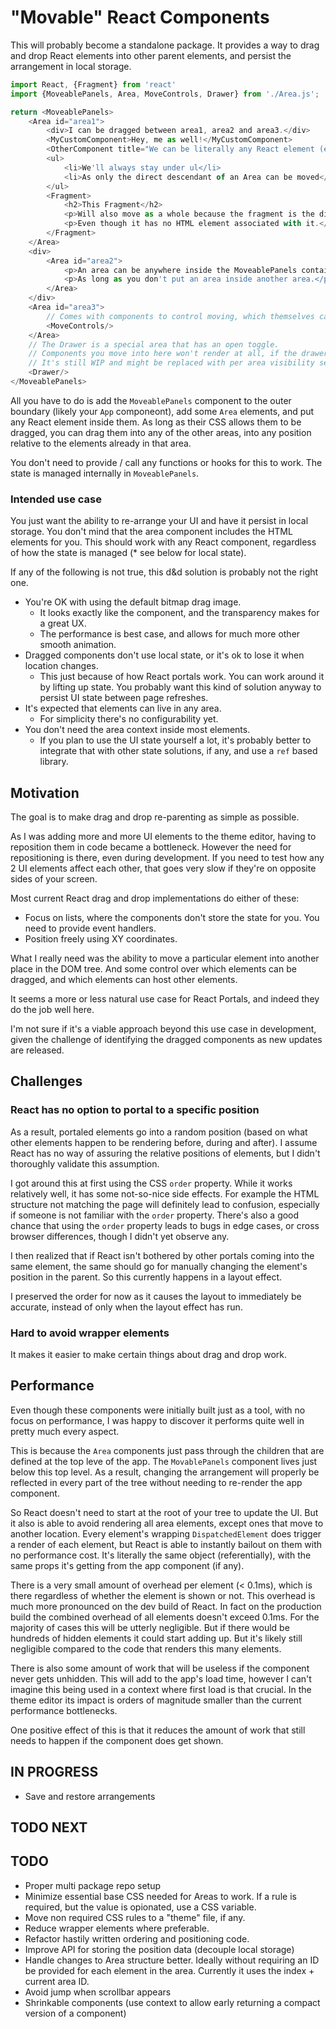 # "Movable" React Components

This will probably become a standalone package. It provides a way to drag and drop React elements into other parent elements, and persist the arrangement in local storage.

```javascript
import React, {Fragment} from 'react'
import {MoveablePanels, Area, MoveControls, Drawer} from './Area.js';

return <MoveablePanels>
    <Area id="area1">
        <div>I can be dragged between area1, area2 and area3.</div>
        <MyCustomComponent>Hey, me as well!</MyCustomComponent>
        <OtherComponent title="We can be literally any React element (except Area and MoveablePanels)."/>
        <ul>
            <li>We'll always stay under ul</li>
            <li>As only the direct descendant of an Area can be moved</li>
        </ul>
        <Fragment>
            <h2>This Fragment</h2>
            <p>Will also move as a whole because the fragment is the direct descendant of the Area.</p>
            <p>Even though it has no HTML element associated with it.</p>
        </Fragment>
    </Area>
    <div>
        <Area id="area2">
            <p>An area can be anywhere inside the MoveablePanels container.</p>
            <p>As long as you don't put an area inside another area.</p>
        </Area>
    </div>
    <Area id="area3">
        // Comes with components to control moving, which themselves can be moved between areas.
        <MoveControls/>
    </Area>
    // The Drawer is a special area that has an open toggle.
    // Components you move into here won't render at all, if the drawer is closed.
    // It's still WIP and might be replaced with per area visibility settings.
    <Drawer/>
</MoveablePanels>
```

All you have to do is add the `MoveablePanels` component to the outer boundary (likely your `App` componeont),
add some `Area` elements, and put any React element inside them. As long as their CSS allows them to be dragged,
you can drag them into any of the other areas, into any position relative to the elements already in that area.

You don't need to provide / call any functions or hooks for this to work. The state is managed internally in `MoveablePanels`.

### Intended use case
You just want the ability to re-arrange your UI and have it persist in local storage.
You don't mind that the area component includes the HTML elements for you.
This should work with any React component, regardless of how the state is managed (* see below for local state).

If any of the following is not true, this d&d solution is probably not the right one.

- You're OK with using the default bitmap drag image.
  - It looks exactly like the component, and the transparency makes for a great UX.
  - The performance is best case, and allows for much more other smooth animation.
- Dragged components don't use local state, or it's ok to lose it when location changes.
  - This just because of how React portals work. You can work around it by lifting up state. You probably 
    want this kind of solution anyway to persist UI state between page refreshes.
- It's expected that elements can live in any area.
  - For simplicity there's no configurability yet.
- You don't need the area context inside most elements.
  - If you plan to use the UI state yourself a lot, it's probably better to integrate that with 
    other state solutions, if any, and use a `ref` based library.

## Motivation

The goal is to make drag and drop re-parenting as simple as possible.

As I was adding more and more UI elements to the theme editor,
having to reposition them in code became a bottleneck.
However the need for repositioning is there, even during development.
If you need to test how any 2 UI elements affect each other,
that goes very slow if they're on opposite sides of your screen.

Most current React drag and drop implementations do either of these:

- Focus on lists, where the components don't store the state for you. You need to provide event handlers.
- Position freely using XY coordinates.

What I really need was the ability to move a particular element into another place in the DOM tree. And some control over which elements can be dragged, and which elements can host other elements.

It seems a more or less natural use case for React Portals, and indeed they do the job well here.

I'm not sure if it's a viable approach beyond this use case in development,
given the challenge of identifying the dragged components as new updates are released.

## Challenges

### React has no option to portal to a specific position

As a result, portaled elements go into a random position (based on what other elements happen to be rendering before, during and after).
I assume React has no way of assuring the relative positions of elements, but I didn't thoroughly validate this assumption.

I got around this at first using the CSS `order` property. While it works relatively well, it has some not-so-nice side effects.
For example the HTML structure not matching the page will definitely lead to confusion, especially if someone is not familiar with the `order` property.
There's also a good chance that using the `order` property leads to bugs in edge cases, or cross browser differences, though I didn't yet observe any.

I then realized that if React isn't bothered by other portals coming into the same element, the same should go for manually changing
the element's position in the parent. So this currently happens in a layout effect.

I preserved the order for now as it causes the layout to immediately be accurate, instead of only when the layout effect has run.

### Hard to avoid wrapper elements

It makes it easier to make certain things about drag and drop work.

## Performance

Even though these components were initially built just as a tool, with no focus on performance, I was happy to 
discover it performs quite well in pretty much every aspect.

This is because the `Area` components just pass through the children that are defined at the top leve of the app.
The `MovablePanels` component lives just below this top level. As a result, changing the arrangement will properly
be reflected in every part of the tree without needing to re-render the app component.

So React doesn't need to start at the root of your tree to update the UI. But it also is able to avoid rendering
all area elements, except ones that move to another location. Every element's wrapping `DispatchedElement` does
trigger a render of each element, but React is able to instantly bailout on them with no performance cost. It's 
literally the same object (referentially), with the same props it's getting from the app component (if any).

There is a very small amount of overhead per element (< 0.1ms), which is there regardless of whether the element is shown or not.
This overhead is much more pronounced on the dev build of React.
In fact on the production build the combined overhead of all elements doesn't exceed 0.1ms.
For the majority of cases this will be utterly negligible.
But if there would be hundreds of hidden elements it could start adding up. But it's likely still negligible
compared to the code that renders this many elements.

There is also some amount of work that will be useless if the component never gets unhidden. This will add to
the app's load time, however I can't imagine this being used in a context where first load is that crucial. In the 
theme editor its impact is orders of magnitude smaller than the current performance bottlenecks.

One positive effect of this is that it reduces the amount of work that still needs to happen if the component
does get shown.


## IN PROGRESS
- Save and restore arrangements

## TODO NEXT

## TODO
- Proper multi package repo setup
- Minimize essential base CSS needed for Areas to work. If a rule is required, but the value is opionated, use a CSS variable.
- Move non required CSS rules to a "theme" file, if any.
- Reduce wrapper elements where preferable.
- Refactor hastily written ordering and positioning code.
- Improve API for storing the position data (decouple local storage)
- Handle changes to Area structure better. Ideally without requiring an ID be provided for each element in the area. Currently it uses the index + current area ID.
- Avoid jump when scrollbar appears
- Shrinkable components (use context to allow early returning a compact version of a component)